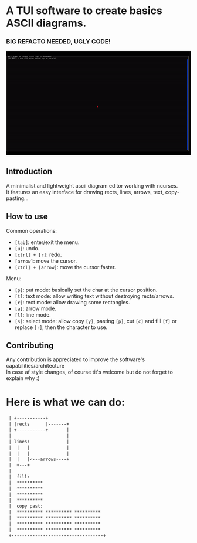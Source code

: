 # A TUI software to create basics ASCII diagrams.
### BIG REFACTO NEEDED, UGLY CODE!

![alt text](showcase.gif)

## Introduction

A minimalist and lightweight ascii diagram editor working with ncurses.<br>It
 features an easy interface for drawing rects, lines, arrows, text, copy-pasting...<br>

## How to use

Common operations:
* `[tab]`: enter/exit the menu.
* `[u]`: undo.
* `[ctrl] + [r]`: redo.
* `[arrow]`: move the cursor.
* `[ctrl] + [arrow]`: move the cursor faster.

Menu:
* `[p]`: put mode: basically set the char at the cursor position.
* `[t]`: text mode: allow writing text without destroying rects/arrows.
* `[r]`: rect mode: allow drawing some rectangles.
* `[a]`: arrow mode.
* `[l]`: line mode.
* `[s]`: select mode: allow copy `[y]`,  pasting `[p]`, cut `[c]` and fill `[f]` or replace `[r]`, then the character to use.

## Contributing

Any contribution is appreciated to improve the software's capabilities/architecture<br>
In case af style changes, of course tit's welcome but do not forget to explain why :)<br>
# Here is what we can do:

```
 | +-----------+
 | |rects      |-------+
 | +-----------+       |
 |                     |
 | lines:              |
 |  |   |              |
 |  |   |              |
 |  |   |<---arrows----+
 |  +---+
 |
 |  fill:
 |  **********
 |  **********
 |  **********
 |  **********
 |  copy past:
 |  ********** ********** **********
 |  ********** ********** **********
 |  ********** ********** **********
 |  ********** ********** **********
 +-----------------------------------+
 ```
